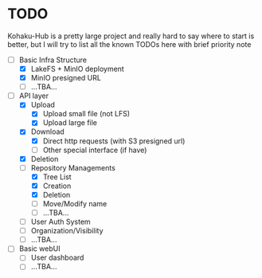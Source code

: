 # TODO
Kohaku-Hub is a pretty large project and really hard to say where to start is better, but I will try to list all the known TODOs here with brief priority note


- [ ] Basic Infra Structure
    - [x] LakeFS + MinIO deployment
    - [x] MinIO presigned URL
    - [ ] ...TBA...
- [ ] API layer
    - [x] Upload
        - [x] Upload small file (not LFS)
        - [x] Upload large file
    - [x] Download
        - [x] Direct http requests (with S3 presigned url)
        - [ ] Other special interface (if have)
    - [x] Deletion
    - [ ] Repository Managements
        - [x] Tree List
        - [x] Creation
        - [x] Deletion
        - [ ] Move/Modify name
        - [ ] ...TBA...
    - [ ] User Auth System
    - [ ] Organization/Visibility
    - [ ] ...TBA...
- [ ] Basic webUI
    - [ ] User dashboard
    - [ ] ...TBA...